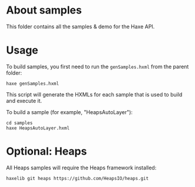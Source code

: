 # About samples

This folder contains all the samples & demo for the Haxe API.

# Usage

To build samples, you first need to run the ``genSamples.hxml`` from the parent folder:

```
haxe genSamples.hxml
```

This script will generate the HXMLs for each sample that is used to build and execute it.

To build a sample (for example, "HeapsAutoLayer"):

```
cd samples
haxe HeapsAutoLayer.hxml
```

# Optional: Heaps

All Heaps samples will require the Heaps framework installed:

```
haxelib git heaps https://github.com/HeapsIO/heaps.git
```